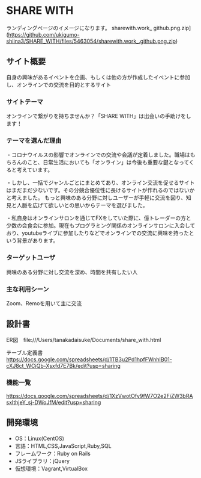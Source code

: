 # SHARE WITH
ランディングページのイメージになります。
sharewith.work_ github.png.zip](https://github.com/ukigumo-shiina3/SHARE_WITH/files/5463054/sharewith.work_.github.png.zip)


## サイト概要
自身の興味があるイベントを企画、もしくは他の方が作成したイベントに参加し、オンラインでの交流を目的とするサイト

### サイトテーマ
オンラインで繋がりを持ちませんか？「SHARE WITH」は出会いの手助けをします！

### テーマを選んだ理由
・コロナウイルスの影響でオンラインでの交流や会議が定着しました。職場はもちろんのこと、日常生活においても「オンライン」は今後も重要な鍵となってくると考えています。

・しかし、一括でジャンルごとにまとめてあり、オンライン交流を促せるサイトはまだまだ少ないです。その分競合優位性に長けるサイトが作れるのではないかと考えました。
もっと興味のある分野に対しユーザーが手軽に交流を図り、知見と人脈を広げて欲しいとの思いからテーマを選びました。

・私自身はオンラインサロンを通じてFXをしていた際に、億トレーダーの方と少数の会食会に参加。現在もプログラミング関係のオンラインサロンに入会しており、youtubeライブに参加したりなどでオンラインでの交流に興味を持ったという背景があります。

### ターゲットユーザ
興味のある分野に対し交流を深め、時間を共有したい人

### 主な利用シーン
Zoom、Remoを用いて主に交流

## 設計書
ER図　file:///Users/tanakadaisuke/Documents/share_with.html

テーブル定義書　https://docs.google.com/spreadsheets/d/1TB3u2Pd1hpfFWnhIB01-cXJ8ct_WCiQb-Xsxfd7E7Bk/edit?usp=sharing

### 機能一覧
https://docs.google.com/spreadsheets/d/1XzVwotOfy9fW7O2e2FiZW3bRAsxIthjeY_sj-DWoJfM/edit?usp=sharing

## 開発環境
- OS：Linux(CentOS)
- 言語：HTML,CSS,JavaScript,Ruby,SQL
- フレームワーク：Ruby on Rails
- JSライブラリ：jQuery
- 仮想環境：Vagrant,VirtualBox
